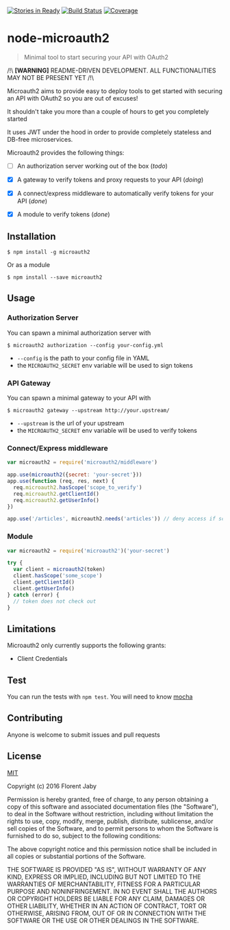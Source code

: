 [![Stories in Ready](https://badge.waffle.io/Floby/node-microauth2.png?label=ready&title=Ready)](https://waffle.io/Floby/node-microauth2)
[![Build Status][travis-image]][travis-url] [![Coverage][coveralls-image]][coveralls-url]

node-microauth2
===============

> Minimal tool to start securing your API with OAuth2

/!\ **[WARNING]** README-DRIVEN DEVELOPMENT. ALL FUNCTIONALITIES MAY NOT BE PRESENT YET /!\


Microauth2 aims to provide easy to deploy tools to get started with
securing an API with OAuth2 so you are out of excuses!

It shouldn't take you more than a couple of hours to get you completely started

It uses JWT under the hood in order to provide completely stateless and DB-free microservices.

Microauth2 provides the following things:

+ [ ] An authorization server working out of the box (_todo_)
+ [x] A gateway to verify tokens and proxy requests to your API (_doing_)
+ [x] A connect/express middleware to automatically verify tokens for your API (_done_)
+ [x] A module to verify tokens (_done_)


Installation
------------

    $ npm install -g microauth2

Or as a module

    $ npm install --save microauth2

Usage
-----

### Authorization Server

You can spawn a minimal authorization server with

    $ microauth2 authorization --config your-config.yml

+ `--config` is the path to your config file in YAML
+ the `MICROAUTH2_SECRET` env variable will be used to sign tokens

### API Gateway

You can spawn a minimal gateway to your API with

    $ microauth2 gateway --upstream http://your.upstream/

+ `--upstream` is the url of your upstream
+ the `MICROAUTH2_SECRET` env variable will be used to verify tokens

### Connect/Express middleware

```javascript
var microauth2 = require('microauth2/middleware')

app.use(microauth2({secret: 'your-secret'}))
app.use(function (req, res, next) {
  req.microauth2.hasScope('scope_to_verify')
  req.microauth2.getClientId()
  req.microauth2.getUserInfo()
})

app.use('/articles', microauth2.needs('articles')) // deny access if scope not granted
```


### Module

```javascript
var microauth2 = require('microauth2')('your-secret')

try {
  var client = microauth2(token)
  client.hasScope('some_scope')
  client.getClientId()
  client.getUserInfo()
} catch (error) {
  // token does not check out
}
```

Limitations
-----------

Microauth2 only currently supports the following grants:

+ Client Credentials

Test
----

You can run the tests with `npm test`. You will need to know [mocha][mocha-url]

Contributing
------------

Anyone is welcome to submit issues and pull requests


License
-------

[MIT](http://opensource.org/licenses/MIT)

Copyright (c) 2016 Florent Jaby

Permission is hereby granted, free of charge, to any person obtaining a copy of this software and associated documentation files (the "Software"), to deal in the Software without restriction, including without limitation the rights to use, copy, modify, merge, publish, distribute, sublicense, and/or sell copies of the Software, and to permit persons to whom the Software is furnished to do so, subject to the following conditions:

The above copyright notice and this permission notice shall be included in all copies or substantial portions of the Software.

THE SOFTWARE IS PROVIDED "AS IS", WITHOUT WARRANTY OF ANY KIND, EXPRESS OR IMPLIED, INCLUDING BUT NOT LIMITED TO THE WARRANTIES OF MERCHANTABILITY, FITNESS FOR A PARTICULAR PURPOSE AND NONINFRINGEMENT. IN NO EVENT SHALL THE AUTHORS OR COPYRIGHT HOLDERS BE LIABLE FOR ANY CLAIM, DAMAGES OR OTHER LIABILITY, WHETHER IN AN ACTION OF CONTRACT, TORT OR OTHERWISE, ARISING FROM, OUT OF OR IN CONNECTION WITH THE SOFTWARE OR THE USE OR OTHER DEALINGS IN THE SOFTWARE.


[travis-image]: http://img.shields.io/travis/Floby/node-microauth2/master.svg?style=flat
[travis-url]: https://travis-ci.org/Floby/node-microauth2
[coveralls-image]: http://img.shields.io/coveralls/Floby/node-microauth2/master.svg?style=flat
[coveralls-url]: https://coveralls.io/r/Floby/node-microauth2
[mocha-url]: https://github.com/visionmedia/mocha


